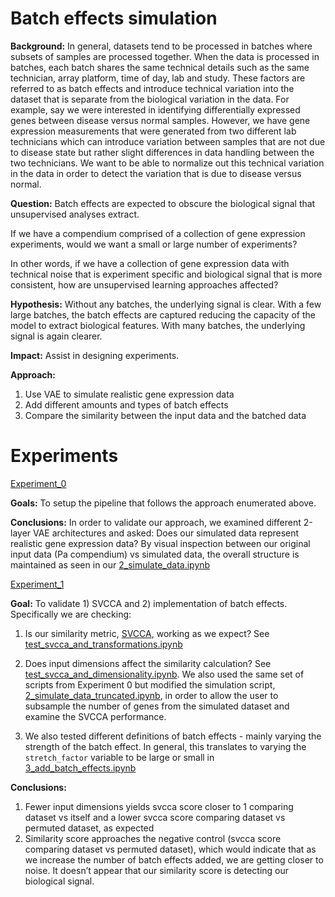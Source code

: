 # Batch effects simulation

**Background:**
In general, datasets tend to be processed in batches where subsets of samples are processed together.  When the data is processed in batches, each batch shares the same technical details such as the same technician, array platform, time of day, lab and study.  These factors are referred to as batch effects and introduce technical variation into the dataset that is separate from the biological variation in the data.  For example, say we were interested in identifying differentially expressed genes between disease versus normal samples.  However, we have gene expression measurements that were generated from two different lab technicians which can introduce variation between samples that are not due to disease state but rather slight differences in data handling between the two technicians.  We want to be able to normalize out this technical variation in the data in order to detect the variation that is due to disease versus normal.  

**Question:**
Batch effects are expected to obscure the biological signal that unsupervised analyses extract.  

If we have a compendium comprised of a collection of gene expression experiments, would we want a small or large number of experiments?

In other words, if we have a collection of gene expression data with technical noise that is experiment specific and biological signal that is more consistent, how are unsupervised learning approaches affected?  

**Hypothesis:**
Without any batches, the underlying signal is clear. With a few large batches, the batch effects are captured reducing the capacity of the model to extract biological features. With many batches, the underlying signal is again clearer.

**Impact:**
Assist in designing experiments.

**Approach:**
1. Use VAE to simulate realistic gene expression data
2. Add different amounts and types of batch effects
3. Compare the similarity between the input data and the batched data

# Experiments

[Experiment_0](https://github.com/ajlee21/Batch_effects_simulation/tree/master/scripts/experiment_0)  

**Goals:** 
To setup the pipeline that follows the approach enumerated above.

**Conclusions:**
In order to validate our approach, we examined different 2-layer VAE architectures and asked: Does our simulated data represent realistic gene expression data?  By visual inspection between our original input data (Pa compendium) vs simulated data, the overall structure is maintained as seen in our [2_simulate_data.ipynb](https://github.com/ajlee21/Batch_effects_simulation/blob/master/scripts/experiment_0/2_simulate_data.ipynb)

[Experiment_1](https://github.com/ajlee21/Batch_effects_simulation/tree/master/scripts/experiment_1)

**Goal:**
To validate 1) SVCCA and 2) implementation of batch effects.  Specifically we are checking:

1.  Is our similarity metric, [SVCCA](https://arxiv.org/pdf/1706.05806.pdf), working as we expect? See [test_svcca_and_transformations.ipynb](https://github.com/ajlee21/Batch_effects_simulation/blob/master/scripts/experiment_1/test_svcca_and_transformations.ipynb) 

2.  Does input dimensions affect the similarity calculation? See [test_svcca_and_dimensionality.ipynb](https://github.com/ajlee21/Batch_effects_simulation/blob/master/scripts/experiment_1/test_svcca_and_dimensionality.ipynb).  We also used the same set of scripts from Experiment 0 but modified the simulation script, [2_simulate_data_truncated.ipynb](https://github.com/ajlee21/Batch_effects_simulation/blob/master/scripts/experiment_1/2_simulate_data_truncated.ipynb), in order to allow the user to subsample the number of genes from the simulated dataset and examine the SVCCA performance. 

3.  We also tested different definitions of batch effects - mainly varying the strength of the batch effect.  In general, this translates to varying the ```stretch_factor``` variable to be large or small in [3_add_batch_effects.ipynb](https://github.com/ajlee21/Batch_effects_simulation/blob/master/scripts/experiment_1/3_add_batch_effects.ipynb)

**Conclusions:**
1. Fewer input dimensions yields svcca score closer to 1 comparing dataset vs itself and a lower svcca score comparing dataset vs permuted dataset, as expected
2. Similarity score approaches the negative control (svcca score comparing dataset vs permuted dataset), which would indicate that as we increase the number of batch effects added, we are getting closer to noise.  It doesn’t appear that our similarity score is detecting our biological signal.  


